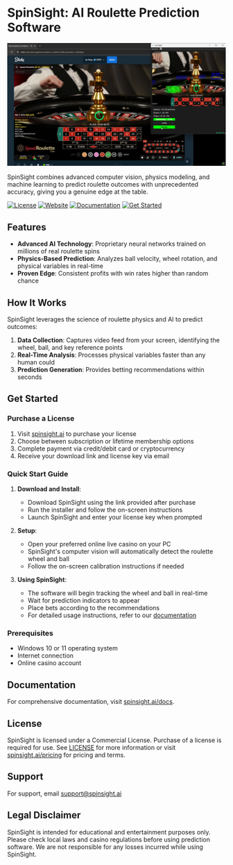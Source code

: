 # SpinSight: AI Roulette Prediction Software

![SpinSight AI Roulette Prediction](./thumbnail3.png)

SpinSight combines advanced computer vision, physics modeling, and machine learning to predict roulette outcomes with unprecedented accuracy, giving you a genuine edge at the table.

[![License](https://img.shields.io/badge/license-Commercial-blue.svg)](https://www.spinsight.ai/pricing)
[![Website](https://img.shields.io/badge/website-spinsight.ai-brightgreen.svg)](https://www.spinsight.ai)
[![Documentation](https://img.shields.io/badge/docs-latest-orange.svg)](https://www.spinsight.ai/docs)
[![Get Started](https://img.shields.io/badge/get%20started-spinsight.ai-red.svg)](https://www.spinsight.ai)

## Features

- **Advanced AI Technology**: Proprietary neural networks trained on millions of real roulette spins
- **Physics-Based Prediction**: Analyzes ball velocity, wheel rotation, and physical variables in real-time
- **Proven Edge**: Consistent profits with win rates higher than random chance

## How It Works

SpinSight leverages the science of roulette physics and AI to predict outcomes:

1. **Data Collection**: Captures video feed from your screen, identifying the wheel, ball, and key reference points
2. **Real-Time Analysis**: Processes physical variables faster than any human could
3. **Prediction Generation**: Provides betting recommendations within seconds

## Get Started

### Purchase a License

1. Visit [spinsight.ai](https://www.spinsight.ai) to purchase your license
2. Choose between subscription or lifetime membership options
3. Complete payment via credit/debit card or cryptocurrency
4. Receive your download link and license key via email

### Quick Start Guide

1. **Download and Install**:
   - Download SpinSight using the link provided after purchase
   - Run the installer and follow the on-screen instructions
   - Launch SpinSight and enter your license key when prompted

2. **Setup**:
   - Open your preferred online live casino on your PC
   - SpinSight's computer vision will automatically detect the roulette wheel and ball
   - Follow the on-screen calibration instructions if needed

3. **Using SpinSight**:
   - The software will begin tracking the wheel and ball in real-time
   - Wait for prediction indicators to appear
   - Place bets according to the recommendations
   - For detailed usage instructions, refer to our [documentation](https://www.spinsight.ai/docs)

### Prerequisites

- Windows 10 or 11 operating system
- Internet connection
- Online casino account

## Documentation

For comprehensive documentation, visit [spinsight.ai/docs](https://www.spinsight.ai/docs).

## License

SpinSight is licensed under a Commercial License. Purchase of a license is required for use. See [LICENSE](LICENSE) for more information or visit [spinsight.ai/pricing](https://www.spinsight.ai/pricing) for pricing and terms.

## Support

For support, email [support@spinsight.ai](mailto:support@spinsight.ai)

## Legal Disclaimer

SpinSight is intended for educational and entertainment purposes only. Please check local laws and casino regulations before using prediction software. We are not responsible for any losses incurred while using SpinSight.
